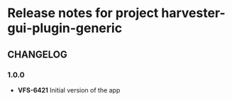 # Release notes for project harvester-gui-plugin-generic


CHANGELOG
---------

### 1.0.0

- **VFS-6421** Initial version of the app
